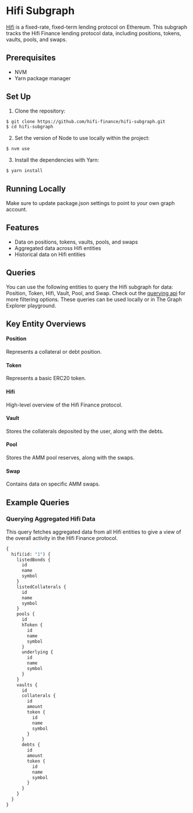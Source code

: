 # Hifi Subgraph

[Hifi](https://hifi.finance) is a fixed-rate, fixed-term lending protocol on Ethereum. This subgraph tracks the Hifi Finance lending protocol data, including positions, tokens, vaults, pools, and swaps.

## Prerequisites

- NVM
- Yarn package manager

## Set Up

1. Clone the repository:

```bash
$ git clone https://github.com/hifi-finance/hifi-subgraph.git
$ cd hifi-subgraph
```

2. Set the version of Node to use locally within the project:

```bash
$ nvm use
```

3. Install the dependencies with Yarn:

```bash
$ yarn install
```

## Running Locally

Make sure to update package.json settings to point to your own graph account.

## Features

- Data on positions, tokens, vaults, pools, and swaps
- Aggregated data across Hifi entities
- Historical data on Hifi entities

## Queries

You can use the following entities to query the Hifi subgraph for data: Position, Token, Hifi, Vault, Pool, and Swap. Check out the [querying api](https://thegraph.com/docs/en/querying/graphql-api/) for more filtering options. These queries can be used locally or in The Graph Explorer playground.

## Key Entity Overviews

#### Position

Represents a collateral or debt position.

#### Token

Represents a basic ERC20 token.

#### Hifi

High-level overview of the Hifi Finance protocol.

#### Vault

Stores the collaterals deposited by the user, along with the debts.

#### Pool

Stores the AMM pool reserves, along with the swaps.

#### Swap

Contains data on specific AMM swaps.

## Example Queries

### Querying Aggregated Hifi Data

This query fetches aggregated data from all Hifi entities to give a view of the overall activity in the Hifi Finance protocol.

```graphql
{
  hifi(id: "1") {
    listedBonds {
      id
      name
      symbol
    }
    listedCollaterals {
      id
      name
      symbol
    }
    pools {
      id
      hToken {
        id
        name
        symbol
      }
      underlying {
        id
        name
        symbol
      }
    }
    vaults {
      id
      collaterals {
        id
        amount
        token {
          id
          name
          symbol
        }
      }
      debts {
        id
        amount
        token {
          id
          name
          symbol
        }
      }
    }
  }
}
```
